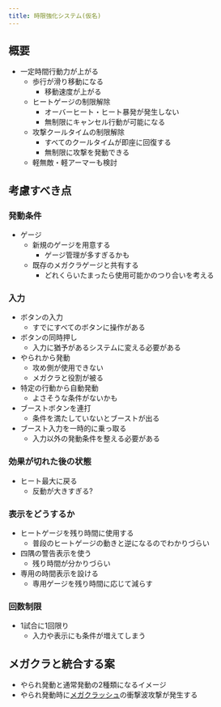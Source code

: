 ```yaml
---
title: 時限強化システム(仮名)
---
```


## 概要
* 一定時間行動力が上がる
    * 歩行が滑り移動になる
        * 移動速度が上がる
    * ヒートゲージの制限解除
        * オーバーヒート・ヒート暴発が発生しない
        * 無制限にキャンセル行動が可能になる
    * 攻撃クールタイムの制限解除
        * すべてのクールタイムが即座に回復する
        * 無制限に攻撃を発動できる
    * 軽無敵・軽アーマーも検討

## 考慮すべき点
### 発動条件
* ゲージ
    * 新規のゲージを用意する
        * ゲージ管理が多すぎるかも
    * 既存のメガクラゲージと共有する
        * どれくらいたまったら使用可能かのつり合いを考える
### 入力
* ボタンの入力
    * すでにすべてのボタンに操作がある
* ボタンの同時押し
    * 入力に猶予があるシステムに変える必要がある
* やられから発動
    * 攻め側が使用できない
    * メガクラと役割が被る
* 特定の行動から自動発動
    * よさそうな条件がないかも
* ブーストボタンを連打
    * 条件を満たしていないとブーストが出る
* ブースト入力を一時的に乗っ取る
    * 入力以外の発動条件を整える必要がある

### 効果が切れた後の状態
* ヒート最大に戻る
    * 反動が大きすぎる?

### 表示をどうするか
* ヒートゲージを残り時間に使用する
    * 普段のヒートゲージの動きと逆になるのでわかりづらい
* 四隅の警告表示を使う
    * 残り時間が分かりづらい
* 専用の時間表示を設ける
    * 専用ゲージを残り時間に応じて減らす

### 回数制限
* 1試合に1回限り
    * 入力や表示にも条件が増えてしまう

## メガクラと統合する案
* やられ発動と通常発動の2種類になるイメージ
* やられ発動時に[メガクラッシュ](./0303_megacrush.md)の衝撃波攻撃が発生する
